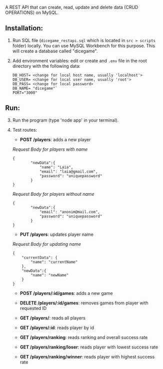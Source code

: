A REST API that can create, read, update and delete data (CRUD OPERATIONS) on MySQL.

## Installation:
1. Run SQL file (`dicegame_restapi.sql` which is located in `src > scripts` folder) locally. You can use MySQL Workbench for this purpose. This will create a database called "dicegame".
2. Add environment variables: edit or create and `.env` file in the root directory with the following data:

     ```
     DB_HOST= <change for local host name, usually 'localhost'>
     DB_USER= <change for local user name, usually 'root'>
     DB_PASS= <change for local password>
     DB_NAME= "dicegame"`
     PORT="3000"
     ``` 
     
     
## Run:
  
3. Run the program (type 'node app' in your terminal).

4. Test routes:

    - **POST /players**:
        adds a new player
    
    *Request Body for players with name*
    ```
    {
            "newData":{
                "name": "Laia",
                "email": "laia@gmail.com",
                "password": "uniquepassword"
            }
    }
    ```

    *Request Body for players without name*
    ```
    {
            "newData":{
                "email": "anonim@mail.com",
                "password": "uniquepassword"
            }
    }
    ```

    - **PUT /players**:
        updates player name 
    
    *Request Body for updating name*
    ```
    {
        "currentData": {
            "name": "currentName"
        },
        "newData":{
            "name": "newName"
        }
    }
    ```

    - **POST /players/:id/games**:
        adds a new game

    - **DELETE /players/:id/games**:
        removes games from player with requested ID

    - **GET /players/**:
        reads all players

    - **GET /players/:id**:
        reads player by id

    - **GET /players/ranking**:
        reads ranking and overall success rate

    - **GET /players/ranking/loser**:
        reads player with lowest success rate

     - **GET /players/ranking/winner**:
        reads player with highest success rate
